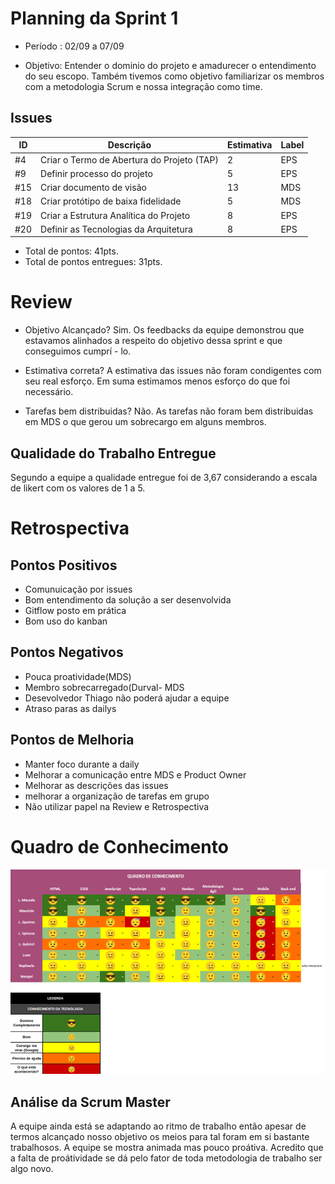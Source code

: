 # Planning da Sprint 1

- Período : 02/09 a 07/09

- Objetivo: Entender o dominio do projeto e amadurecer o entendimento do seu escopo. Também tivemos como objetivo familiarizar os membros com a metodologia Scrum e nossa integração como time.

## Issues

| ID  | Descrição                                  | Estimativa | Label |
| --- | ------------------------------------------ | ---------- | ----- |
| #4  | Criar o Termo de Abertura do Projeto (TAP) | 2          | EPS   |
| #9  | Definir processo do projeto                | 5          | EPS   |
| #15 | Criar documento de visão                   | 13         | MDS   |
| #18 | Criar protótipo de baixa fidelidade        | 5          | MDS   |
| #19 | Criar a Estrutura Analítica do Projeto     | 8          | EPS   |
| #20 | Definir as Tecnologias da Arquitetura      | 8          | EPS   |

- Total de pontos: 41pts.
- Total de pontos entregues: 31pts.

# Review

- Objetivo Alcançado? Sim. Os feedbacks da equipe demonstrou que estavamos alinhados a respeito do objetivo dessa sprint e que conseguimos cumprí - lo.

- Estimativa correta? A estimativa das issues não foram condigentes com seu real esforço. Em suma estimamos menos esforço do que foi necessário.

- Tarefas bem distribuidas? Não. As tarefas não foram bem distribuidas em MDS o que gerou um sobrecargo em alguns membros.

## Qualidade do Trabalho Entregue

Segundo a equipe a qualidade entregue foi de 3,67 considerando a escala de likert com os valores de 1 a 5.

# Retrospectiva

## Pontos Positivos

- Comunuicação por issues
- Bom entendimento da solução a ser desenvolvida
- Gitflow posto em prática
- Bom uso do kanban

## Pontos Negativos

- Pouca proatividade(MDS)
- Membro sobrecarregado(Durval- MDS
- Desevolvedor Thiago não poderá ajudar a equipe
- Atraso paras as dailys

## Pontos de Melhoria

- Manter foco durante a daily
- Melhorar a comunicação entre MDS e Product Owner
- Melhorar as descrições das issues
- melhorar a organização de tarefas em grupo
- Não utilizar papel na Review e Retrospectiva

# Quadro de Conhecimento

![Quadro de conhecimento](../img/gerenciamento/QuadroConhecimento/QuadroConhecimento1.png)

## Análise da Scrum Master

A equipe ainda está se adaptando ao ritmo de trabalho então apesar de termos alcançado nosso objetivo os meios para tal foram em si bastante trabalhosos. A equipe se mostra animada mas pouco proátiva. Acredito que a falta de proátividade se dá pelo fator de toda metodologia de trabalho ser algo novo.
